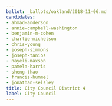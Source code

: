 ```yaml
---
ballot: _ballots/oakland/2018-11-06.md
candidates:
- ahmad-anderson
- annie-campbell-washington
- benjamin-m-cohen
- charlie-michelson
- chris-young
- joseph-simmons
- joseph-tanios
- nayeli-maxson
- pamela-harris
- sheng-thao
- francis-hummel
- jonathan-selsley
title: City Council District 4
label: City Council
---
```


